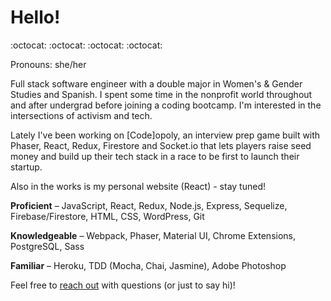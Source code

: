 # Hello!

:octocat: :octocat: :octocat: :octocat:

Pronouns: she/her

Full stack software engineer with a double major in Women's & Gender Studies and Spanish. I spent some time in the nonprofit world throughout and after undergrad before joining a coding bootcamp. I'm interested in the intersections of activism and tech.

Lately I've been working on \[Code]opoly, an interview prep game built with Phaser, React, Redux, Firestore and Socket.io that lets players raise seed money and build up their tech stack in a race to be first to launch their startup.

Also in the works is my personal website (React) - stay tuned!


**Proficient** – JavaScript, React, Redux, Node.js, Express, Sequelize, Firebase/Firestore, HTML, CSS, WordPress, Git

**Knowledgeable** – Webpack, Phaser, Material UI, Chrome Extensions, PostgreSQL, Sass

**Familiar** – Heroku, TDD (Mocha, Chai, Jasmine), Adobe Photoshop 

Feel free to [reach out](mailto:norakrantz1@gmail.com) with questions (or just to say hi)!
